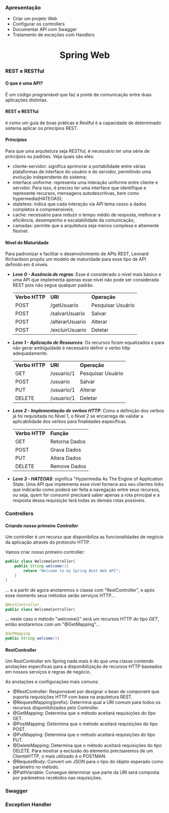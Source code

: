 <h3>Apresentação</h3>
	<ul>
		<li>Criar um projeto Web</li>
		<li>Configurar os controllers</li>
		<li>Documentar API com Swagger</li>
		<li>Tratamento de exceções com Handlers</li>
	</ul>

<h1 align="center">Spring Web</h1>

<h3>REST e RESTful</h3>
	<h4>O que é uma API?</h4>
		<p>É um código programável que faz a ponte de comunicação entre duas aplicações distintas.</p>
	<h4>REST e RESTful</h4>
		<p>é como um guia de boas práticas e Restful é a capacidade de determinado sistema aplicar os princípios REST.</p>
	<h4>Princípios</h4>
		<p>Para que uma arquitetura seja RESTful, é necessário ter uma série de princípios ou padrões. Veja quais são eles:
			<ul>
				<li>cliente-servidor: significa aprimorar a portabilidade entre várias plataformas de interface do usuário e do servidor, permitindo uma evolução independente do sistema;</li>
				<li>interface uniforme: representa uma interação uniforme entre cliente e servidor. Para isso, é preciso ter uma interface que identifique e represente recursos, mensagens autodescritivas, bem como hypermedia(HATEOAS);</li>
				<li>stateless: indica que cada interação via API tema cesso a dados completos e compreensíveis;</li>
				<li>cache: necessário para reduzir o tempo médio de resposta, melhorar a eficiência, desempenho e escalabilidade da comunicação;</li>
				<li>camadas: permite que a arquitetura seja menos complexa e altamente flexível.</li>
			</ul>
		</p>
	<h4>Nível de Maturidade</h4>
		<p>Para padronizar e facilitar o desenvolvimento de APIs REST, Leonard Richardson propôs um modelo de maturidade para esse tipo de API definido em 4 níveis.
			<ul>
				<li><em><b>Leve 0 - Ausência de regras</b></em>: Esse é considerado o nível mais básico e uma API que implementa apenas esse nível não pode ser considerada REST pois não segue qualquer padrão.</li>
				<table>
					<tr>
						<td><b>Verbo HTTP</td>
						<td><b>URI</td>
						<td><b>Operação</td>
					</tr>
					<tr>
						<td>POST</td>
						<td>/getUsuario</td>
						<td>Pesquisar Usuário</td>
					</tr>
					<tr>
						<td>POST</td>
						<td>/salvarUsuario</td>
						<td>Salvar</td>
					</tr>
					<tr>
						<td>POST</td>
						<td>/alterarUsuario</td>
						<td>Alterar</td>
					</tr>
					<tr>
						<td>POST</td>
						<td>/excluirUsuario</td>
						<td>Deletar</td>
					</tr>
				</table>
				<li><em><b>Leve 1 - Aplicação de Resources</b></em>: Os recursos foram equalizados e para não gerar ambiguidade é necessário definir o verbo http adequadamente.</li>
				<table>
					<tr>
						<td><b>Verbo HTTP</td>
						<td><b>URI</td>
						<td><b>Operação</td>
					</tr>
					<tr>
						<td>GET</td>
						<td>/usuario/1</td>
						<td>Pesquisar Usuário</td>
					</tr>
					<tr>
						<td>POST</td>
						<td>/usuario</td>
						<td>Salvar</td>
					</tr>
					<tr>
						<td>PUT</td>
						<td>/usuario/1</td>
						<td>Alterar</td>
					</tr>
					<tr>
						<td>DELETE</td>
						<td>/usuario/1</td>
						<td>Deletar</td>
					</tr>
				</table>
				<li><em><b>Leve 2 - Implementação de verbos HTTP</b></em>: Como a definição dos verbos já foi requisitada no Nível 1, o Nível 2 se encarrega de validar a aplicabilidade dos verbos para finalidades específicas.</li>
				<table>
					<tr>
						<td><b>Verbo HTTP</td>
						<td><b>Função</td>	
					</tr>
					<tr>
						<td>GET</td>
						<td>Retorna Dados</td>						
					</tr>
					<tr>
						<td>POST</td>
						<td>Grava Dados</td>
					</tr>
					<tr>
						<td>PUT</td>
						<td>Altera Dados</td>
					</tr>
					<tr>
						<td>DELETE</td>
						<td>Remove Dados</td>
					</tr>
				</table>
				<li><em><b>Leve 3 - HATEOAS</b></em>: significa "Hypermedia As The Engine of Application State. Uma API que implementa esse nível fornece aos seu clientes links que indicarão como poderá ser feita a navegação entre seus recursos, ou seja, quem for consumir precisará saber apenas a rota principal e a resposta dessa requisição terá todas as demais rotas possíveis.</li>
			</ul>
		</p>

<h3>Controllers</h3>
	<h4>Criando nosso primeiro <em>Controller</em></h4>
	<p>Um controller é um recurso que disponibiliza as funcionalidades de negócio da aplicação através do protocolo HTTP.</p>
	<p>Vamos criar nosso primeiro controller:

```java
public class WelcomeController{
	public String welcome(){
		return "Welcome to my Spring Boot Web API";
	}
}
```

... e a partir de agora anotaremos o classe com "RestController", e após esse momento seus métodos serão serviços HTTP...

```java
@RestController
public class WelcomeController{
```

... neste caso o método "welcome()" será um recursos HTTP do tipo <em>GET</em>, então anotaremos com um "@GetMapping"...

```java
@GetMapping
public String welcome(){
```
</p>
	<h4>RestController</h4>
	<p>Um RestController em Spring nada mais é do que uma classe contendo anotações específicas para a disponibilização de recursos HTTP baseados em nossos  serviços e regras de negócio.</p>
	<p>As anotações e configurações mais comuns:
		<ul>
		<li>@RestController: Responsável por designar o bean de component que suporta requisições HTTP com base na arquitetura REST.</li>
		<li>@RequestMapping(prefix): Determina qual a URI comum para todos os recursos disponibilizados pelo Controller.</li>
		<li>@GetMapping: Determina que o método aceitará requisições do tipo GET.</li>
		<li>@PostMapping: Determina que o método aceitará requisições do tipo POST.</li>
		<li>@PutMapping: Determina que o método aceitará requisições do tipo PUT.</li>
		<li>@DeleteMapping: Determina que o método aceitará requisições do tipo DELETE. Para mostrar a exclusão do elemento precisaremos de um ClienteHTTP, o mais utilizado é o POSTMAN.</li>
		<li>@RequestBody: Convert um JSON para o tipo do objeto esperado como parâmetro no método.</li>
		<li>@PathVariable: Consegue determinar que parte da URI será composta por parâmetros recebidos nas requisições.</li>
	</ul></p>

<h3>Swagger</h3>
<h3>Exception Handler</h3>	
